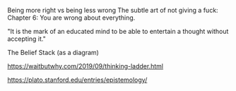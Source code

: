Being more right vs being less wrong
The subtle art of not giving a fuck:
Chapter 6: You are wrong about everything.

"It is the mark of an educated mind to be able to entertain a thought without accepting it."

The Belief Stack (as a diagram)


https://waitbutwhy.com/2019/09/thinking-ladder.html

https://plato.stanford.edu/entries/epistemology/
